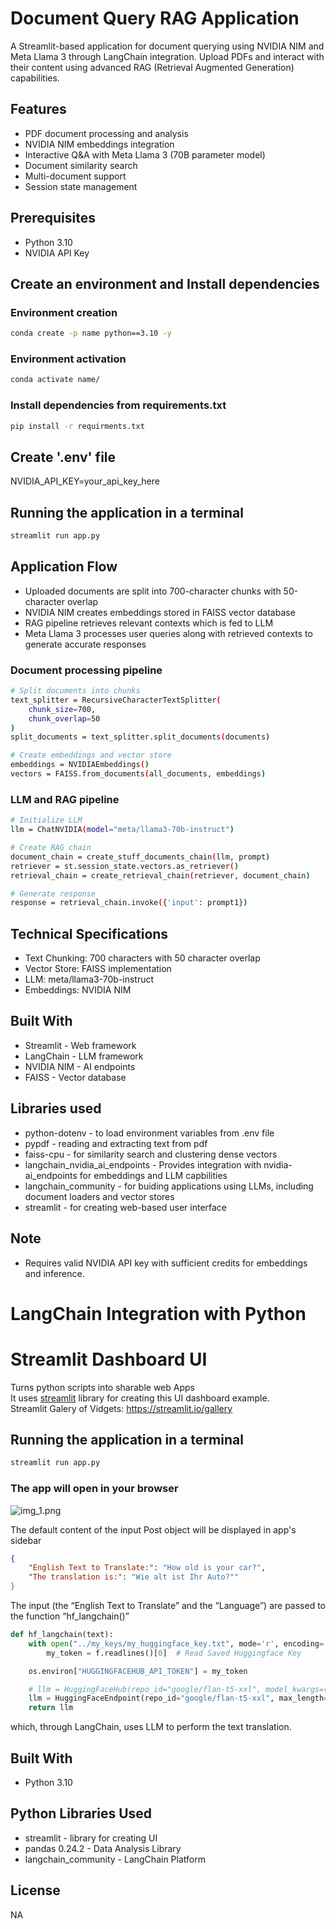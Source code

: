 # Document Query RAG Application

A Streamlit-based application for document querying using NVIDIA NIM and Meta Llama 3 through LangChain integration. Upload PDFs and interact with their content using advanced RAG (Retrieval Augmented Generation) capabilities.

## Features
- PDF document processing and analysis
- NVIDIA NIM embeddings integration
- Interactive Q&A with Meta Llama 3 (70B parameter model)
- Document similarity search
- Multi-document support
- Session state management

## Prerequisites
- Python 3.10
- NVIDIA API Key

## Create an environment and Install dependencies
### Environment creation
```bash
conda create -p name python==3.10 -y
```
### Environment activation
```bash
conda activate name/
```
### Install dependencies from requirements.txt
```bash
pip install -r requirments.txt
```
## Create '.env' file
NVIDIA_API_KEY=your_api_key_here

## Running the application in a terminal<br>
```bash
streamlit run app.py
```
## Application Flow
- Uploaded documents are split into 700-character chunks with 50-character overlap
- NVIDIA NIM creates embeddings stored in FAISS vector database
- RAG pipeline retrieves relevant contexts which is fed to LLM
- Meta Llama 3 processes user queries along with retrieved contexts to generate accurate responses
### Document processing pipeline
```bash
# Split documents into chunks
text_splitter = RecursiveCharacterTextSplitter(
    chunk_size=700, 
    chunk_overlap=50
)
split_documents = text_splitter.split_documents(documents)

# Create embeddings and vector store
embeddings = NVIDIAEmbeddings()
vectors = FAISS.from_documents(all_documents, embeddings)
```
### LLM and RAG pipeline
```bash
# Initialize LLM
llm = ChatNVIDIA(model="meta/llama3-70b-instruct")

# Create RAG chain
document_chain = create_stuff_documents_chain(llm, prompt)
retriever = st.session_state.vectors.as_retriever()
retrieval_chain = create_retrieval_chain(retriever, document_chain)

# Generate response
response = retrieval_chain.invoke({'input': prompt1})
```
## Technical Specifications
- Text Chunking: 700 characters with 50 character overlap
- Vector Store: FAISS implementation
- LLM: meta/llama3-70b-instruct
- Embeddings: NVIDIA NIM
## Built With
- Streamlit - Web framework
- LangChain - LLM framework
- NVIDIA NIM - AI endpoints
- FAISS - Vector database
## Libraries used
- python-dotenv - to load environment variables from .env file
- pypdf - reading and extracting text from pdf
- faiss-cpu - for similarity search and clustering dense vectors
- langchain_nvidia_ai_endpoints - Provides integration with nvidia-ai_endpoints for embeddings and LLM capbilities
- langchain_community -  for buiding applications using LLMs, including document loaders and vector stores
- streamlit - for creating web-based user interface
## Note
- Requires valid NVIDIA API key with sufficient credits for embeddings and inference.



# LangChain Integration with Python 
# Streamlit Dashboard UI
Turns python scripts into sharable web Apps <br>
It uses [streamlit](https://streamlit.io) library for creating this UI dashboard example. <br>
Streamlit Galery of Vidgets: https://streamlit.io/gallery 

## Running the application in a terminal<br>
```bash
streamlit run app.py
```
### The app will open in your browser
![img_1.png](img.png)

The default content of the input Post object will be displayed in app's sidebar<br>
```json
{
    "English Text to Translate:": "How old is your car?",
    "The translation is:": "Wie alt ist Ihr Auto?""
}
```

The input (the “English Text to Translate” and the “Language”) are passed to the function “hf_langchain()” 
```python
def hf_langchain(text):
    with open("../my_keys/my_huggingface_key.txt", mode='r', encoding='utf8') as f:
        my_token = f.readlines()[0]  # Read Saved Huggingface Key

    os.environ["HUGGINGFACEHUB_API_TOKEN"] = my_token

    # llm = HuggingFaceHub(repo_id="google/flan-t5-xxl", model_kwargs={"temperature": 0.8, "max_length": 512})
    llm = HuggingFaceEndpoint(repo_id="google/flan-t5-xxl", max_length=128, temperature=0.5, token=my_token)
    return llm
```
which, through LangChain, uses LLM to perform the text translation.

## Built With
- Python 3.10

## Python Libraries Used
- streamlit - library for creating UI
- pandas 0.24.2 -  Data Analysis Library
- langchain_community - LangChain Platform


## License
NA
